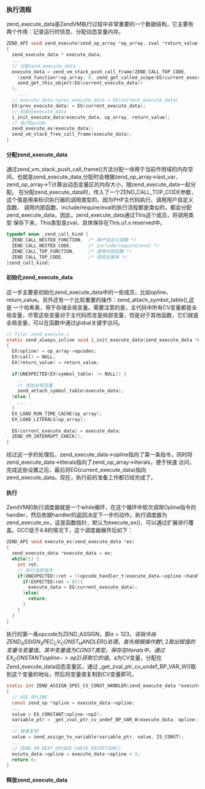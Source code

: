 ### 执行流程
zend_execute_data是ZendVM执行过程中非常重要的一个数据结构，它主要有两个作用：记录运行时信息、分配动态变量内存。
```c
ZEND_API void zend_execute(zend_op_array *op_array, zval *return_value)
{
  zend_execute_data * execute_data;
  ...
  // 分配zend_execute_data
  execute_data = zend_vm_stack_push_call_frame(ZEND_CALL_TOP_CODE,
    (zend_function*)op_array, 0, zend_get_called_scope(EG(current_execute_data)), 
    zend_get_this_object(EG(current_execute_data))
  );
    ...
  // execute_data->prev_execute_data = EG(current_execute_data)
  EX(prev_execute_data) = EG(current_execute_data);
  // 初始化execute_data
  i_init_execute_data(execute_data, op_array, return_value);
  // 执行Opcode
  zend_execute_ex(execute_data);
  zend_vm_stack_free_call_frame(execute_data);
}
```

#### 分配zend_execute_data
  通过zend_vm_stack_push_call_frame()方法分配一块用于当前作用域的内存空间，也就是zend_execute_data,分配时会根据zend_op_array->last_var、           zend_op_array->T计算出动态变量区的内存大小，随zend_execute_data一起分配。
  在分配zend_execute_data时，传入了一个ZEND_CALL_TOP_CODE参数，这个值是用来标识执行器的调用类型的，因为PHP主代码执行、调用用户自定义函数、
  调用内部函数、include/require/eval的执行流程都是类似的，都会分配zend_execute_data，因此，zend_execute_data通过This这个成员，将调用类型
  保存下来，This类型是zval，具体保存在This.u1.v.reserved中。
```c
typedef enum _zend_call_kind {
  ZEND_CALL_NESTED_FUNCTION,  /* 用户自定义函数 */
  ZEND_CALL_NESTED_CODE,      /* include/require/eval */
  ZEND_CALL_TOP_FUNCTION,     /* 调用内部函数 */
  ZEND_CALL_TOP_CODE,         /* 调用主脚本 */
}zend_call_kind;
```
#### 初始化zend_execute_data
这一步主要是初始化zend_execute_data中的一些成员，比如opline、return_value。另外还有一个比较重要的操作：zend_attach_symbol_table(),这是
一个哈希表，用于存储全局变量。需要注意的是，主代码中所有CV变量都是全局变量，尽管这些变量对于主代码而言是局部变量，但是对于其他函数，它们就是
全局变量，可以在函数中通过global关键字访问。
```c
// file: zend_execute.c
static zend_always_inline void i_init_execute_data(zend_execute_data *execute_data, zend_op_array *op_array, zval *return_value)
{
  EX(opline) = op_array->opcodes;
  EX(call) = NULL;
  EX(return_value) = return_value;
  
  if(UNEXPECTED(EX(symbol_table) != NULL)) {
    ...
    // 添加全局变量
    zend_attach_symbol_table(execute_data);
  }else {
    ...
  }
  EX_LOAD_RUN_TIME_CACHE(op_array);
  EX_LOAD_LITERALS(op_array);
  
  EG(current_execute_data) = execute_data;
  ZEND_VM_INTERRUPT_CHECK();
}
```
经过这一步的处理后，zend_execute_data->opline指向了第一条指令，同时将zend_execute_data->literals指向了zend_op_array->literals，便于快速
访问，完成这些设置之后，最后将EG(current_execute_data)指向zend_execute_data。现在，执行前的准备工作都已经完成了。
#### 执行
ZendVM的执行调度器就是一个while循环，在这个循环中依次调用Opline指令的handler，然后依据handler的返回决定下一步的动作。执行调度器为
zend_execute_ex，这是函数指针，默认为execute_ex()，可以通过扩展进行覆盖。GCC低于4.8的情况下，这个调度器展开后如下：
```c
ZEND_API void execute_ex(zend_execute_data *ex)
{
  zend_execute_data *execute_data = ex;
  while(1) {
    int ret;
    // 执行当前指令
    if(UNEXPECTED((ret = ((opcode_handler_t)execute_data->opline->handler)(execute_data)) != 0)) {
      if(EXPECTED(ret > 0)){
        execute_data = EG(current_execute_data);
      }else{
        return;
      }
    }
  }
}
```
执行的第一条opcode为ZEND_ASSIGN，即$a = 123，该指令由ZEND_ASSIGN_SPEC_CV_CONST_HANDLER()处理，首先根据操作数1,2取出赋值的变量与变量值，其中
变量值为CONST类型，保存在literals中，通过EX_CONSTANT(opline->op2)获取它的值。$a为CV变量，分配在Zend_execute_data动态变量区，通过
_get_zval_ptr_cv_undef_BP_VAR_W()取到这个变量的地址，然后将变量值复制到CV变量即可。
```c
static int ZEND_ASSIGN_SPEC_CV_CONST_HANDLER(zend_execute_data *execute_data)
{
  // USE OPLINE
  const zend_op *opline = execute_data->opline;
  ...
  value = EX_CONSTANT(opline->op2);
  variable_ptr = _get_zval_ptr_cv_undef_BP_VAR_W(execute_data, opline->op1.var);
  ...
  // 赋值复制
  value = zend_assign_to_variable(variable_ptr, value, IS_CONST);
  ...
  // ZEND_VM_NEXT_OPCODE_CHECK_EXCEPTION()
  excute_data->opline = execute_data->opline + 1;
  return 0;
}
```
#### 释放zend_execute_data
